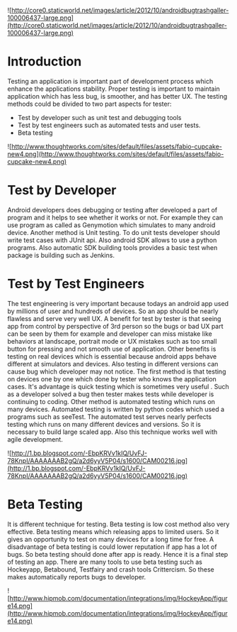 ![http://core0.staticworld.net/images/article/2012/10/androidbugtrashgaller-100006437-large.png](http://core0.staticworld.net/images/article/2012/10/androidbugtrashgaller-100006437-large.png)

# Introduction #

Testing an application is important part of development process which enhance the applications stability.
Proper testing is important to maintain application which has less bug, is smoother, and has better UX.
The testing methods could be divided to two part aspects for tester:
  * Test by developer such as unit test and debugging tools
  * Test by test engineers such as automated tests and user tests.
  * Beta testing

![http://www.thoughtworks.com/sites/default/files/assets/fabio-cupcake-new4.png](http://www.thoughtworks.com/sites/default/files/assets/fabio-cupcake-new4.png)

# Test by Developer #

Android developers does debugging or testing after developed a part of program and it helps to see whether it works or not. For example they can use program as called as Genymotion which simulates to many android device. Another method is Unit testing.  To do unit tests developer should write test cases with JUnit api.  Also android SDK allows to use a python programs. Also automatic SDK building tools provides a basic test when package is building such as Jenkins.

# Test by Test Engineers #

The test engineering is very important because todays an android app used by millions of user and hundreds of  devices. So an app should be nearly flawless and serve very well UX. A benefit for test by tester is that seeing app from control by perspective of 3rd person so the bugs or bad UX part can be seen by them for example and developer can miss mistake like behaviors at landscape, portrait mode or UX mistakes such as too small button for pressing and not smooth use of application. Other benefits is testing on real devices which is essential because android apps behave different at simulators and devices. Also testing in different versions can cause bug which developer may not notice. The first method is that testing on devices one by one which done by tester who knows the application cases. It's advantage is quick testing which is sometimes very useful . Such as a developer solved a bug then tester makes tests while developer is continuing to coding.  Other method is automated testing which runs on many devices. Automated testing is written by python codes which used a programs such as seeTest. The automated test serves nearly perfects testing which runs on many different devices and versions. So it is necessary to build large scaled app. Also this technique works well with agile development.

![http://1.bp.blogspot.com/-EbpKRVv1kIQ/UvFJ-78KnpI/AAAAAAAB2gQ/a2d6yyV5P04/s1600/CAM00216.jpg](http://1.bp.blogspot.com/-EbpKRVv1kIQ/UvFJ-78KnpI/AAAAAAAB2gQ/a2d6yyV5P04/s1600/CAM00216.jpg)

# Beta Testing #
It is different technique for testing. Beta testing is low cost method also very effective. Beta testing means which releasing apps to limited users. So it gives an opportunity to test on many devices for a long time for free. A disadvantage of beta testing is could lower reputation if app has a lot of bugs. So beta testing should done after  app is ready. Hence it is a final step of testing an app.  There are many tools to use beta testing such as Hockeyapp, Betabound, Testfairy and crash tools Crittercism. So these makes automatically reports bugs to developer.

![http://www.hipmob.com/documentation/integrations/img/HockeyApp/figure14.png](http://www.hipmob.com/documentation/integrations/img/HockeyApp/figure14.png)